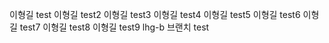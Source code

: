 이형길 test
이형길 test2
이형길 test3
이형길 test4
이형길 test5
이형길 test6
이형길 test7
이형길 test8
이형길 test9
lhg-b 브랜치 test